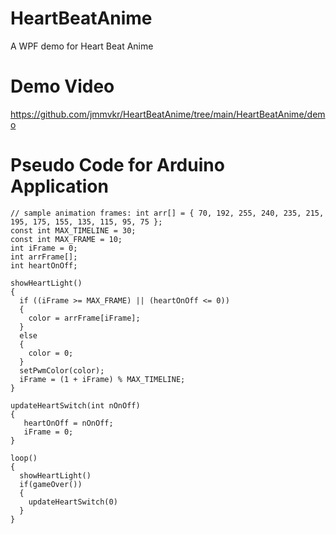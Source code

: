 # HeartBeatAnime
A WPF demo for Heart Beat Anime

# Demo Video
https://github.com/jmmvkr/HeartBeatAnime/tree/main/HeartBeatAnime/demo

# Pseudo Code for Arduino Application
```
// sample animation frames: int arr[] = { 70, 192, 255, 240, 235, 215, 195, 175, 155, 135, 115, 95, 75 };
const int MAX_TIMELINE = 30;
const int MAX_FRAME = 10;
int iFrame = 0;
int arrFrame[];
int heartOnOff;

showHeartLight()
{
  if ((iFrame >= MAX_FRAME) || (heartOnOff <= 0))
  {
    color = arrFrame[iFrame];
  }
  else
  {
    color = 0;
  }
  setPwmColor(color);
  iFrame = (1 + iFrame) % MAX_TIMELINE;
}

updateHeartSwitch(int nOnOff)
{
   heartOnOff = nOnOff;
   iFrame = 0;
}

loop()
{
  showHeartLight()
  if(gameOver())
  {
    updateHeartSwitch(0)
  }
}
```

